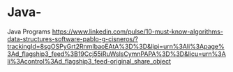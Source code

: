 # Java-
Java Programs
https://www.linkedin.com/pulse/10-must-know-algorithms-data-structures-software-pablo-g-cisneros/?trackingId=8sgOSPyGrt2RnmIbaoEAtA%3D%3D&lipi=urn%3Ali%3Apage%3Ad_flagship3_feed%3B19Ccj55iRuWslsCymnPAPA%3D%3D&licu=urn%3Ali%3Acontrol%3Ad_flagship3_feed-original_share_object
